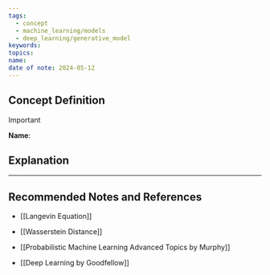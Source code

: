 ```yaml
---
tags:
  - concept
  - machine_learning/models
  - deep_learning/generative_model
keywords: 
topics: 
name: 
date of note: 2024-05-12
---
```


## Concept Definition

>[!important]
>**Name**: 



## Explanation





-----------
##  Recommended Notes and References

- [[Langevin Equation]]

- [[Wasserstein Distance]]
- [[Probabilistic Machine Learning Advanced Topics by Murphy]]
- [[Deep Learning by Goodfellow]]